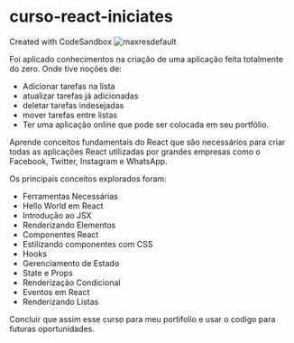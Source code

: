 

# curso-react-iniciates
Created with CodeSandbox
![maxresdefault](https://github.com/rdzw/curso-react-iniciates/assets/45977596/18d5e10b-eb50-40e4-a593-08e179a45d7e)

Foi aplicado conhecimentos na criação de uma aplicação feita totalmente do zero. Onde tive noções de:

* Adicionar tarefas na lista
* atualizar tarefas já adicionadas
* deletar tarefas indesejadas
* mover tarefas entre listas
* Ter uma aplicação online que pode ser colocada em seu portfólio.

Aprende conceitos fundamentais do React que são necessários para criar todas as aplicações React utilizadas por grandes empresas como o Facebook, Twitter, Instagram e WhatsApp.

Os principais conceitos explorados foram:

* Ferramentas Necessárias
* Hello World em React
* Introdução ao JSX
* Renderizando Elementos
* Componentes React
* Estilizando componentes com CSS
* Hooks
* Gerenciamento de Estado
* State e Props
* Renderização Condicional
* Eventos em React
* Renderizando Listas

Concluir que assim esse curso para meu portifolio e usar o codigo para futuras oportunidades.
